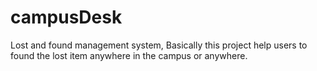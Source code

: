 # campusDesk
Lost and found management system, Basically this project help users to found the lost item anywhere in the campus or anywhere. 

